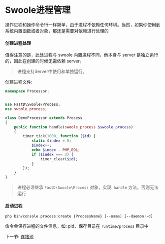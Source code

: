 # Swoole进程管理

操作进程和操作命令行一样简单，由于进程不依赖任何环境。当然，如果你使用到系统内置函数或者对象，那还是需要对依赖进行处理的

#### 创建进程处理

值得注意的是，此处进程与 swoole 内置进程不同，他本身与 server 是独立运行的，因此在创建的时候无需依赖 server。

> 进程支持Server中使用和单独运行。
 
创建进程文件:

```php
namespace Processor;


use FastD\Swoole\Process;
use swoole_process;

class DemoProcessor extends Process
{
    public function handle(swoole_process $swoole_process)
    {
        timer_tick(1000, function ($id) {
            static $index = 0;
            $index++;
            echo $index . PHP_EOL;
            if ($index === 3) {
                timer_clear($id);
            }
        });
    }
}
```

> 进程必须继承 `FastD\Swoole\Process` 对象，实现: `handle` 方法，否则无法运行

#### 启动进程

```
php bin/console process:create {ProcessName} [--name] [--daemon|-d]
```

命令会保存进程的文件信息，如: pid，保存目录在 `runtime/process` 目录中

下一节: [连接池](3-11-connection-pool.md)